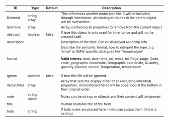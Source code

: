 <table class="schema-table" style="font-size: 0.75em; word-wrap: break-word;">
   <thead>
       <tr>
           <th>ID</th>
           <th>Type</th>
           <th>Default</th>
           <th>Description</th>
       </tr>
   </thead>
   <tbody>
       <tr>
           <td class="schema-propertyName">$extend</td>
           <td class="schema-type">string, array</td>
           <td class="schema-defaultValue"></td>
           <td class="schema-description">This references another mobo json file. It will be included through inheritance, all existing attributes in the parent object will be overwritten.</td>
       </tr>
       <tr>
           <td class="schema-propertyName">$remove</td>
           <td class="schema-type">array</td>
           <td class="schema-defaultValue"></td>
           <td class="schema-description">Array, containing all properties to remove from the current object</td>
       </tr>
       <tr>
           <td class="schema-propertyName">abstract</td>
           <td class="schema-type">boolean</td>
           <td class="schema-defaultValue">false</td>
           <td class="schema-description">If true this object is only used for inheritance and will not be created itself.</td>
       </tr>
       <tr>
           <td class="schema-propertyName">description</td>
           <td class="schema-type"></td>
           <td class="schema-defaultValue"></td>
           <td class="schema-description">Description of the field. Can be displayed as tooltip info</td>
       </tr>
       <tr>
           <td class="schema-propertyName">format</td>
           <td class="schema-type"></td>
           <td class="schema-defaultValue"></td>
           <td class="schema-description">Describe the semantic format, how to interpret the type. E.g. 'email' or SMW specific datatypes like 'Temperature'<p class="schema-enum"><strong>Valid entries</strong>: date, date-time, url, email, tel, Page, page, Code, code, geographic coordinate, Geographic coordinate, Quantity, quantity, Record, record, Temperature, temperature</p></td>
       </tr>
       <tr>
           <td class="schema-propertyName">ignore</td>
           <td class="schema-type">boolean</td>
           <td class="schema-defaultValue">false</td>
           <td class="schema-description">If true this file will be ignored.</td>
       </tr>
       <tr>
           <td class="schema-propertyName">itemsOrder</td>
           <td class="schema-type">array</td>
           <td class="schema-defaultValue"></td>
           <td class="schema-description">Array that sets the display order of all (including inherited) properties. Unmentioned fields will be appended at the bottom in their original order.</td>
       </tr>
       <tr>
           <td class="schema-propertyName">note</td>
           <td class="schema-type">string, object</td>
           <td class="schema-defaultValue"></td>
           <td class="schema-description">Notes can be strings or objects and their content will be ignored</td>
       </tr>
       <tr>
           <td class="schema-propertyName">title</td>
           <td class="schema-type"></td>
           <td class="schema-defaultValue"></td>
           <td class="schema-description">Human readable title of the field</td>
       </tr>
       <tr>
           <td class="schema-propertyName">todo</td>
           <td class="schema-type">string</td>
           <td class="schema-defaultValue"></td>
           <td class="schema-description">If todo notes are placed here, mobo can output them (this is a setting)</td>
       </tr>
   </tbody>
</table>
